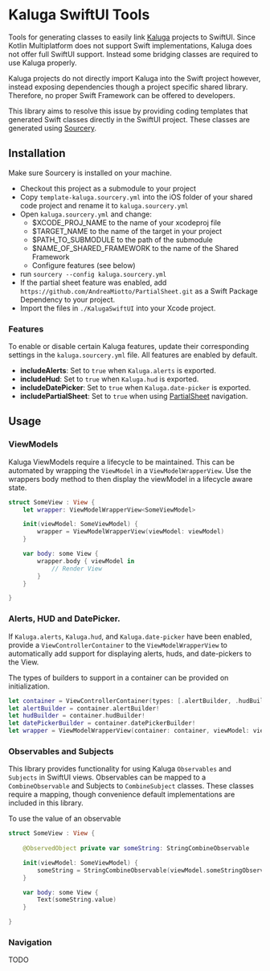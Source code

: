 # Kaluga SwiftUI Tools
Tools for generating classes to easily link [Kaluga](https://github.com/splendo/kaluga) projects to SwiftUI.
Since Kotlin Multiplatform does not support Swift implementations, Kaluga does not offer full SwiftUI support.
Instead some bridging classes are required to use Kaluga properly.

Kaluga projects do not directly import Kaluga into the Swift project however, instead exposing dependencies though a project specific shared library.
Therefore, no proper Swift Framework can be offered to developers.

This library aims to resolve this issue by providing coding templates that generated Swift classes directly in the SwiftUI project.
These classes are generated using [Sourcery](https://github.com/krzysztofzablocki/Sourcery).

## Installation
Make sure Sourcery is installed on your machine.

- Checkout this project as a submodule to your project
- Copy `template-kaluga.sourcery.yml` into the iOS folder of your shared code project and rename it to `kaluga.sourcery.yml`
- Open `kaluga.sourcery.yml` and change:
    - $XCODE_PROJ_NAME to the name of your xcodeproj file
    - $TARGET_NAME to the name of the target in your project
    - $PATH_TO_SUBMODULE to the path of the submodule
    - $NAME_OF_SHARED_FRAMEWORK to the name of the Shared Framework
    - Configure features (see below)
- run `sourcery --config kaluga.sourcery.yml`
- If the partial sheet feature was enabled, add `https://github.com/AndreaMiotto/PartialSheet.git` as a Swift Package Dependency to your project.
- Import the files in `./KalugaSwiftUI` into your Xcode project.

### Features
To enable or disable certain Kaluga features, update their corresponding settings in the `kaluga.sourcery.yml` file.
All features are enabled by default.

- __includeAlerts__: Set to `true` when `Kaluga.alerts` is exported.
- __includeHud__: Set to `true` when `Kaluga.hud` is exported.
- __includeDatePicker__: Set to `true` when `Kaluga.date-picker` is exported.
- __includePartialSheet__: Set to `true` when using [PartialSheet](https://github.com/AndreaMiotto/PartialSheet.git) navigation.

## Usage
### ViewModels
Kaluga ViewModels require a lifecycle to be maintained. This can be automated by wrapping the `ViewModel` in a `ViewModelWrapperView`.
Use the wrappers body method to then display the viewModel in a lifecycle aware state.

```swift
struct SomeView : View {
	let wrapper: ViewModelWrapperView<SomeViewModel>

	init(viewModel: SomeViewModel) {
		wrapper = ViewModelWrapperView(viewModel: viewModel)
	}

    var body: some View {
    	wrapper.body { viewModel in 
    		// Render View
    	}
    }

}
```

### Alerts, HUD and DatePicker.
If `Kaluga.alerts`, `Kaluga.hud`, and `Kaluga.date-picker` have been enabled, provide a `ViewControllerContainer` to the `ViewModelWrapperView` to automatically add support for displaying alerts, huds, and date-pickers to the View.

The types of builders to support in a container can be provided on initialization.

```swift
let container = ViewControllerContainer(types: [.alertBuilder, .hudBuilder, .datePickerBuilder])
let alertBuilder = container.alertBuilder!
let hudBuilder = container.hudBuilder!
let datePickerBuilder = container.datePickerBuilder!
let wrapper = ViewModelWrapperView(container: container, viewModel: viewModel)
```


### Observables and Subjects
This library provides functionality for using Kaluga `Observables` and `Subjects` in SwiftUI views.
Observables can be mapped to a `CombineObservable` and Subjects to `CombineSubject` classes.
These classes require a mapping, though convenience default implementations are included in this library.

To use the value of an observable

```swift
struct SomeView : View {
	
	@ObservedObject private var someString: StringCombineObservable

	init(viewModel: SomeViewModel) {
		someString = StringCombineObservable(viewModel.someStringObservable)
	}

    var body: some View {
    	Text(someString.value)
    }

}
```

### Navigation
TODO